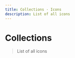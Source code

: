 ```yaml
---
title: Collections · Icons
description: List of all icons
---
```


<script setup>
import Fuse from 'fuse.js'
import meta from '@privyid/persona-icon/svg/meta.json'
import pCaption from '../components/caption/Caption.vue'
import pInput from '../components/input/Input.vue'
import { createSpinner } from '../components/avatar/utils/create-image'
import { computed, ref } from 'vue-demi'
import { groupBy, sortBy } from 'lodash-es'

const keyword = ref('')
const fuse    = new Fuse(meta, {
  threshold: 0.5,
  keys     : [
    'name',
    'folder',
    'aliases',
    'category',
  ]
})

const icons = computed(() => {
  const filtered = keyword.value
    ? fuse.search(keyword.value).map((result) => result.item)
    : sortBy(meta, ['category', 'folder'])

  return groupBy(filtered, 'category')
})

function getURL (icon) {
  return new URL(`../../packages/persona-icon/svg/${icon.folder}/32.svg`, import.meta.url).href
}
</script>

# Collections

> List of all icons

<p-input placeholder="Search..." v-model="keyword" clearable />

<template v-if="Object.values(icons).length > 0">
  <template v-for="(items, category) in icons" :key="category">
    <h3 class="capitalize">{{ category }}</h3>
    <div class="grid grid-cols-2 gap-4 mt-8 md:grid-cols-4">
      <template v-for="icon in items" :key="icon.folder">
        <div class="flex flex-col items-center justify-center py-5 border rounded bg-default">
          <client-only>
            <template #placeholder>
              <img width="32" height="32" :src="createSpinner(32)" />
            </template>
            <img width="32" height="32" :src="getURL(icon)" />
          </client-only>
          <p-caption class="mt-4 text-center">
            {{ icon.folder }}
          </p-caption>
        </div>
      </template>
    </div>
  </template>
</template>
<template v-else>
  <p class="text-center">
    There are no icon to show
  </p>
</template>
